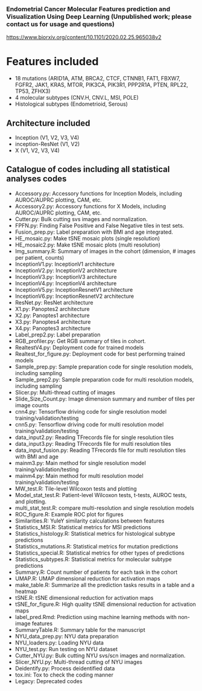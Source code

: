 ### Endometrial Cancer Molecular Features prediction and Visualization Using Deep Learning (Unpublished work; please contact us for usage and questions)
https://www.biorxiv.org/content/10.1101/2020.02.25.965038v2
# Features included 
 - 18 mutations (ARID1A, ATM, BRCA2, CTCF, CTNNB1, FAT1, FBXW7, FGFR2, JAK1, KRAS, MTOR, 
 PIK3CA, PIK3R1, PPP2R1A, PTEN, RPL22, TP53, ZFHX3)
 - 4 molecular subtypes (CNV.H, CNV.L, MSI, POLE)
 - Histological subtypes (Endometrioid, Serous)
   
## Architecture included
 - Inception (V1, V2, V3, V4)
 - inception-ResNet (V1, V2)
 - X (V1, V2, V3, V4)
 
## Catalogue of codes including all statistical analyses codes
 - Accessory.py: Accessory functions for Inception Models, including AUROC/AUPRC plotting, CAM, etc.
 - Accessory2.py: Accessory functions for X Models, including AUROC/AUPRC plotting, CAM, etc.
 - Cutter.py: Bulk cutting svs images and normalization.
 - FPFN.py: Finding False Positive and False Negative tiles in test sets.
 - Fusion_prep.py: Label preparation with BMI and age integrated.
 - HE_mosaic.py: Make tSNE mosaic plots (single resolution)
 - HE_mosaic2.py: Make tSNE mosaic plots (multi resolution)
 - Img_summary.R: Summary of images in the cohort (dimension, # images per patient, counts)
 - InceptionV1.py: InceptionV1 architecture
 - InceptionV2.py: InceptionV2 architecture
 - InceptionV3.py: InceptionV3 architecture
 - InceptionV4.py: InceptionV4 architecture
 - InceptionV5.py: InceptionResnetV1 architecture
 - InceptionV6.py: InceptionResnetV2 architecture
 - ResNet.py: ResNet architecture
 - X1.py: Panoptes2 architecture
 - X2.py: Panoptes1 architecture
 - X3.py: Panoptes4 architecture
 - X4.py: Panoptes3 architecture
 - Label_prep2.py: Label preparation
 - RGB_profiler.py: Get RGB summary of tiles in cohort. 
 - RealtestV4.py: Deployment code for trained models
 - Realtest_for_figure.py: Deployment code for best performing trained models
 - Sample_prep.py: Sample preparation code for single resolution models, including sampling
 - Sample_prep2.py: Sample preparation code for multi resolution models, including sampling
 - Slicer.py: Multi-thread cutting of images
 - Slide_Size_Count.py: Image dimension summary and number of tiles per image counts
 - cnn4.py: Tensorflow driving code for single resolution model training/validation/testing
 - cnn5.py: Tensorflow driving code for multi resolution model training/validation/testing
 - data_input2.py: Reading TFrecords file for single resolution tiles
 - data_input3.py: Reading TFrecords file for multi resolution tiles
 - data_input_fusion.py: Reading TFrecords file for multi resolution tiles with BMI and age
 - mainm3.py: Main method for single resolution model training/validation/testing
 - mainm4.py: Main method for multi resolution model training/validation/testing
 - MW_test.R: Tile-level Wilcoxon tests and plotting
 - Model_stat_test.R: Patient-level Wilcoxon tests, t-tests, AUROC tests, and plotting.
 - multi_stat_test.R: compare multi-resolution and single resolution models
 - ROC_figure.R: Example ROC plot for figures
 - Similarities.R: YuleY similarity calculations between features
 - Statistics_MSI.R: Statistical metrics for MSI predictions
 - Statistics_histology.R: Statistical metrics for histological subtype predictions
 - Statistics_mutations.R: Statistical metrics for mutation predictions
 - Statistics_special.R: Statistical metrics for other types of predictions
 - Statistics_subtypes.R: Statistical metrics for molecular subtype predictions
 - Summary.R: Count number of patients for each task in the cohort
 - UMAP.R: UMAP dimensional reduction for activation maps
 - make_table.R: Summarize all the prediction tasks results in a table and a heatmap
 - tSNE.R: tSNE dimensional reduction for activation maps
 - tSNE_for_figure.R: High quality tSNE dimensional reduction for activation maps
 - label_pred.Rmd: Prediction using machine learning methods with non-image features
 - SummaryTable.R: Summary table for the manuscript
 - NYU_data_prep.py: NYU data preparation
 - NYU_loaders.py: Loading NYU data
 - NYU_test.py: Run testing on NYU dataset
 - Cutter_NYU.py: Bulk cutting NYU svs/scn images and normalization.
 - Slicer_NYU.py: Multi-thread cutting of NYU images 
 - Deidentify.py: Process deidentified data
 - tox.ini: Tox to check the coding manner 
 - Legacy: Deprecated codes
 